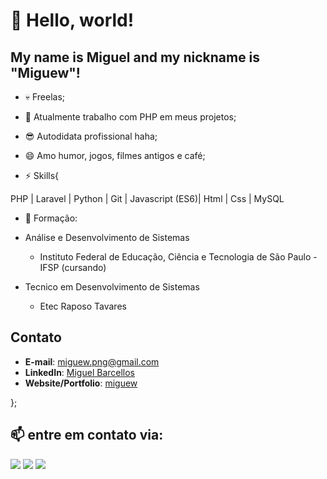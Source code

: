 # 👋 Hello, world!
## My name is Miguel and my nickname is "Miguew"!

- 💀 Freelas;
- 🔭 Atualmente trabalho com PHP em meus projetos;
- 😎 Autodidata profissional haha;
- 😄 Amo humor, jogos, filmes antigos e café;


- ⚡ Skills{

PHP | Laravel | Python | Git | Javascript (ES6)| Html | Css | MySQL

- 🧐 Formação:

- Análise e Desenvolvimento de Sistemas
  -  Instituto Federal de Educação, Ciência e Tecnologia de São Paulo - IFSP (cursando)

- Tecnico em Desenvolvimento de Sistemas
  -  Etec Raposo Tavares

## Contato

- **E-mail**: miguew.png@gmail.com
- **LinkedIn**: [Miguel Barcellos](https://www.linkedin.com/in/miguel-barcellos-103b39262/)
- **Website/Portfolio**: [miguew](https://migueww.github.io/portfolio/)

};



## 📫 entre em contato via:


<div>
<a href="https://instagram.com/seu-usuário-instagram-aqui" target="_blank"><img loading="lazy" src="https://img.shields.io/badge/-Instagram-%23E4405F?style=for-the-badge&logo=instagram&logoColor=white" target="_blank"></a>
<a href = "mailto:contato@seu-usuário-aqui"><img loading="lazy" src="https://img.shields.io/badge/Gmail-D14836?style=for-the-badge&logo=gmail&logoColor=white" target="_blank"></a>
<a href="https://www.linkedin.com/in/seu-usuário-linkedln-aqui" target="_blank"><img loading="lazy" src="https://img.shields.io/badge/-LinkedIn-%230077B5?style=for-the-badge&logo=linkedin&logoColor=white" target="_blank"></a>   
</div>
